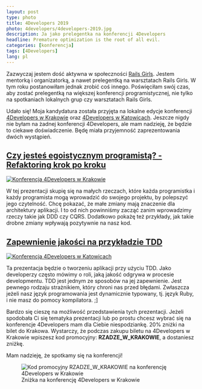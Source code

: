 ```yaml
---
layout: post
type: photo
title: 4Developers 2019
photo: 4developers/4developers-2019.jpg
description: Ja jako prelegentka na konferencji 4Developers
headline: Premature optimization is the root of all evil.
categories: [konferencja]
tags: [4Developers]
lang: pl
---
```


Zazwyczaj jestem dość aktywna w społeczności <a href="{{ site.baseurl }}/tags/#Rails%20Girls" title='Warsztaty Rails Girls'>Rails Girls</a>. Jestem mentorką i organizatorką, a nawet prelegentką na warsztatach Rails Girls. W tym roku postanowiłam jednak zrobić coś innego. Poświęciłam swój czas, aby zostać prelegentką na większej konferencji programistycznej, nie tylko na spotkaniach lokalnych grup czy warsztatach Rails Girls.

Udało się! Moja kandydatura została przyjęta na lokalne edycje konferencji <a href='https://4developers.org.pl/krakow/' title='4Developers Kraków 2019' target='_blank' rel='nofollow noopener'>4Developers w Krakowie</a> oraz <a href='https://4developers.org.pl/katowice/' title='4Developers Katowice 2019' target='_blank' rel='nofollow noopener'>4Developers w Katowicach</a>. Jeszcze nigdy nie byłam na żadnej konferencji 4Developers, ale mam nadzieję, że będzie to ciekawe doświadczenie. Będę miała przyjemność zaprezentowania dwóch wystąpień.

<h2>
  <a href="http://womanonrails.com/presentations/are-you-egoistic-programmer" title='Slajdy do prezentacji o refaktoringu'>Czy jesteś egoistycznym programistą? - Refaktoring krok po kroku</a>
</h2>

<a href="http://womanonrails.com/presentations/are-you-egoistic-programmer" title='Slajdy do prezentacji o refaktoringu'>
  <img src="{{ site.baseurl_root }}/images/4developers/cracow.jpg" alt='Konferencja 4Developers w Krakowie'>
</a>

W tej prezentacji skupię się na małych rzeczach, które każda programistka i każdy programista mogą wprowadzić do swojego projektu, by polepszyć jego czytelność. Chcę pokazać, że małe zmiany mają znaczenie dla architektury aplikacji. I to od nich powinniśmy zacząć zanim wprowadzimy rzeczy takie jak DDD czy CQRS. Dodatkowo pokażę też przykłady, jak takie drobne zmiany wpływają pozytywnie na nasz kod.

<h2>
  <a href="https://womanonrails.com/presentations/quality-assurance-tdd-example" title='Slajdy do prezentacji o TDD'>Zapewnienie jakości na przykładzie TDD</a>
</h2>

<a href="https://womanonrails.com/presentations/quality-assurance-tdd-example" title='Slajdy do prezentacji o TDD'>
  <img src="{{ site.baseurl_root }}/images/4developers/katowice.jpg" alt='Konferencja 4Developers w Katowicach'>
</a>

Ta prezentacja będzie o tworzeniu aplikacji przy użyciu TDD. Jako developerzy często mówimy o roli, jaką jakość odgrywa w procesie developmentu. TDD jest jednym ze sposobów na jej zapewnienie. Jest pewnego rodzaju strażnikiem, który chroni nas przed błędami. Zwłaszcza jeżeli nasz język programowania jest dynamicznie typowany, tj. język Ruby, i nie masz do pomocy kompilatora. ;]

Bardzo się cieszę na możliwość przedstawienia tych prezentacji. Jeżeli spodobała Ci się tematyka prezentacji lub po prostu chcesz wybrać się na konferencje 4Developers mam dla Ciebie niespodziankę. 20% zniżki na bilet do Krakowa. Wystarczy, że podczas zakupu biletu na 4Developers w Krakowie wpiszesz kod promocyjny: **RZADZE_W_KRAKOWIE**, a dostaniesz zniżkę.

Mam nadzieję, że spotkamy się na konferencji!

<figure>
  <img src="{{ site.baseurl_root }}/images/4developers/4developers-2019-discount.jpg" alt='Kod promocyjny RZADZE_W_KRAKOWIE na konferencję 4Developers w Krakowie'>
  <figcaption>Zniżka na konferencję 4Developers w Krakowie</figcaption>
</figure>
